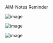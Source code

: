 AIM-Notes Reminder

![image](https://github.com/patelhir2010/Project__mad/assets/139534069/c51f6c38-809c-488f-93d1-539c34642d23)

![image](https://github.com/patelhir2010/Project__mad/assets/139534069/114323c2-4f93-4283-b31e-4ef11dfd5665)

![image](https://github.com/patelhir2010/Project__mad/assets/139534069/6e4c3790-c8d3-4bf1-ba33-33a4c807c9f9)
